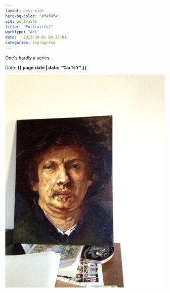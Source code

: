 ```yaml
---
layout: post-wide
hero-bg-color: "#f4f4f4"
uid: portraits
title:  "Portrait(s)"
worktype: "Art"
date:   2013-10-01 09:35:01
categories: inprogress
---
```


<p>
  One's hardly a series.
</p>

<p class="meta">
  Date: <strong>{{ page.date | date: "%b %Y" }}</strong>
</p>

<div class="showcase">
  <img src="/img/portraits/1.jpg" alt="1">
</div>

